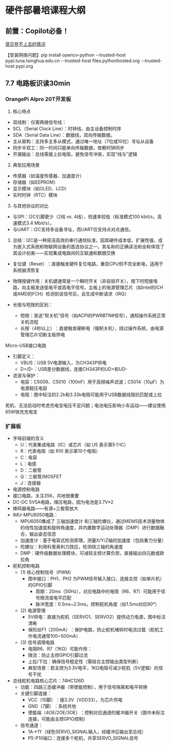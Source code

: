 # 硬件部暑培课程大纲

## 前置：Copilot必备！

[常见登不上去的情况](https://zhuanlan.zhihu.com/p/1908234855482889076)

【安装网络问题】pip install opencv-python --trusted-host pypi.tuna.tsinghua.edu.cn --trusted-host files.pythonhosted.org --trusted-host pypi.org

## 7.7 电路板识读30min

### OrangePi AIpro 20T开发板

<!-- ![I2C](images/image.png) -->

  1. ​​核心特点​​
  - ​​双线制​​：仅需两根信号线：
  - ​SCL​​（Serial Clock Line）：时钟线，由主设备控制时序
  - ​​SDA​​（Serial Data Line）：数据线，双向传输数据。
  - ​​主从架构​​：支持多主多从模式，通过唯一地址（7位或10位）寻址从设备
  - ​​同步半双工​​：同一时间只能单向传输数据，依赖时钟同步
  - ​​开漏输出​​：总线需接上拉电阻，避免信号冲突，实现“线与”逻辑
  
  2. ​​典型应用场景​​
  - 传感器（如温度传感器、加速度计）
  - 存储器（如EEPROM）
  - 显示模块（如OLED、LCD）
  - 实时时钟（RTC）模块
  
  3. ​​与其他协议的对比​​
  - ​与SPI​​：I2C引脚更少（2线 vs. 4线），但速率较低（标准模式100 kbit/s，高速模式3.4 Mbit/s）。
  - ​与UART​​：I2C支持多设备寻址，而UART仅支持点对点通信。
  
  1. 总结：I2C是一种简洁高效的串行通信标准，因其硬件成本低、扩展性强，成为嵌入式系统和物联网设备的首选协议之一。其名称的正确读法和全称体现了其设计初衷——实现集成电路间的互联通和数据交换

<!-- ![开关机/复位键](images/image-1.png) -->

- 复位键（Reset）​​：直接触发硬件复位电路，重启CPU但不完全断电，适用于系统崩溃恢复

- 物理按键作用​​：关机键通常是一个瞬时开关（非自锁开关），按下时短接电路，向主板发送低电平或高电平信号。主板上的电源管理芯片（如Intel的ICH或AMD的FCH）检测到该信号后，会生成中断请求（IRQ）
 
- ​长按与短按的区别​​：
  - ​短按​​：发送“软关机”信号（如ACPI的PWRBTN#信号），通知操作系统正常关机流程
  - ​长按（4秒以上）​​：直接触发硬断电（强制关机），绕过操作系统，由电源管理芯片切断主板供电

<!-- ![MicroUSB UART](images/image-2.png)实际20T板子用type-C，大致是一样的 -->

Micro-USB接口电路​​
- 引脚定义​​：
  - VBUS：USB 5V电源输入，为CH343P供电
  - D+/D-：USB差分数据线，连接CH343P的UD+和UD-
- ​滤波与保护​​：
  - ​电容​​：C5009、C5010（100nF）用于高频噪声滤波；C5014（10μF）为电源稳压电容
  - ​电阻​​：图中标注的2.2k和3.33k电阻可能用于USB数据线阻抗匹配或上拉

死机、无法启动时考虑充电宝电压不足问题；电池电压影响小车运动——建议使用65W快充充电宝

### 扩展板
<!-- ![扩展板原理图](images/image-3.png) -->
- 字母前缀的含义​​
  - ​​U​​：代表集成电路（IC）或芯片（如 ​​U5​​ 表示第5个IC）
  - ​​R​​：代表电阻（如 ​​R10​​ 表示第10个电阻）
  - ​C​​：电容
  - ​L​​：电感
  - ​D​​：二极管
  - ​Q​​：三极管/MOSFET
  - ​​J​​：连接器
- 电源控制电路
- 接口电路，关注356，共地很重要
- DC-DC 5V5A电路，降压电路，因为电池是3.7V*2
- 蜂鸣器电路——有源+三极管放大
- IMU-MPU6050电路：
  - MPU6050集成了 ​​三轴加速度计​​ 和 ​​三轴陀螺仪​​，通过MEMS技术测量物体的线性加速度和旋转角速度，并内置数字运动处理器（DMP）进行数据融合，输出姿态信息
  - ​​加速度计​​：基于电容式检测原理，测量X/Y/Z轴的加速度（包括重力分量）
  - ​陀螺仪​​：利用科里奥利力效应，检测绕三轴的角速度
  - ​DMP​​：硬件级数据处理模块，可减轻主控计算负担，直接输出四元数或欧拉角
- 舵机控制电路
  - (1) 核心控制信号（PWM）​​
    - ​​图中接口​​：PH1、PH2 为PWM信号输入接口，连接主控（如单片机）的GPIO引脚
      - ​周期​​：20ms（50Hz），对应电路中的电阻（R6、R7）可能用于信号限流或电平匹配
      - 脉冲宽度​​：0.5ms~2.5ms，控制舵机角度（如1.5ms对应90°）
  - (2) 电源管理​​
    - ​​5V供电​​：直接为舵机（SERVO1、SERVO2）提供动力电源，图中标注清晰
    - ​保险丝F1（200mA）​​：保护电路，防止舵机堵转时电流过载（舵机工作电流通常100~500mA）
  - ​(3) 信号调理电路​​
    - ​电阻R6、R7（1KΩ）​​可能作用：
    - 限流：防止主控GPIO引脚过流
    - 上拉/下拉：确保信号稳定性（需结合主控输出类型判断）
    - 典型场景：若主控为3.3V电平，1KΩ电阻可减少舵机（5V逻辑）的信号干扰
- 总线舵机电路核心芯片：74HC126D​​
  - ​​功能​​：四路三态缓冲器（带使能控制），用于信号隔离和电平转换
  - ​​关键引脚连接​​：
    - ​​VCC（10脚）​​：接3.3V（VDD33），为芯片供电
    - ​​GND（7脚）​​：系统共地
    - 使能端（4OE/2OE/3OE）​​：控制对应通道的缓冲器开关（图中未标注连接，可能由主控GPIO控制）
  - ​信号通道​​：
    - 1A→1Y（绿色SERVO_SIGNAL输入，经缓冲后输出至总线）
    - ​​P5-P10端口​​：连接多个舵机，共享SERVO_SIGNAL信号
